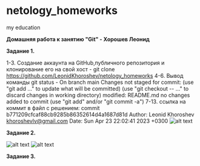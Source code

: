 # netology_homeworks
my education

**Домашняя работа к занятию "Git" - Хорошев Леонид**

**Задание 1.**

1-3. Создание аккаунта на GitHub,публичного репозитория и клонирование его на свой хост - git clone https://github.com/LeonidKhoroshev/netology_homeworks 
4-6. Вывод команды git status - On branch main
Changes not staged for commit:
(use "git add <file>..." to update what will be committed)
(use "git checkout -- <file>..." to discard changes in working directory)
modified:   README.md
no changes added to commit (use "git add" and/or "git commit -a")
7-13. ссылка на коммит в файл с решением:
commit b771209cfcaf88cb9285b86352614d4a1687d81d
Author: Leonid Khoroshev <khoroshevlv@gmail.com>
Date:   Sun Apr 23 22:02:41 2023 +0300
![alt text](https://github.com/LeonidKhoroshev/netology_homeworks/blob/main/screen1.png)
 

**Задание 2.**
 
![alt text](https://github.com/LeonidKhoroshev/netology_homeworks/blob/main/screenshot2.png)
![alt text](https://github.com/LeonidKhoroshev/netology_homeworks/blob/main/screenshot3.png)

 **Задание 3.**
 
